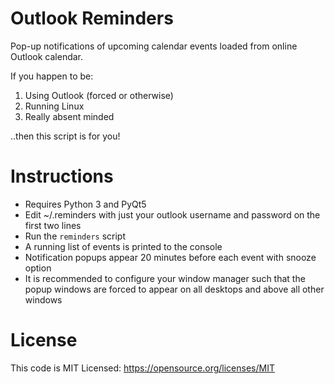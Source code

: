 Outlook Reminders
=================

Pop-up notifications of upcoming calendar events loaded from online Outlook calendar.

If you happen to be:

1. Using Outlook (forced or otherwise)
2. Running Linux
3. Really absent minded

..then this script is for you!


Instructions
============

* Requires Python 3 and PyQt5
* Edit ~/.reminders with just your outlook username and password on the first two lines
* Run the `reminders` script
* A running list of events is printed to the console
* Notification popups appear 20 minutes before each event with snooze option
* It is recommended to configure your window manager such that the popup windows
  are forced to appear on all desktops and above all other windows


License
=======

This code is MIT Licensed: https://opensource.org/licenses/MIT

